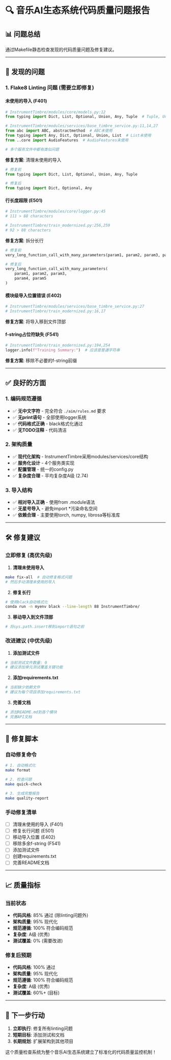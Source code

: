 # 🔍 音乐AI生态系统代码质量问题报告

## 📊 问题总结

通过Makefile静态检查发现的代码质量问题及修复建议。

---

## 🚨 **发现的问题**

### 1. **Flake8 Linting 问题** (需要立即修复)

#### **未使用的导入 (F401)**
```python
# InstrumentTimbre/modules/core/models.py:12
from typing import Dict, List, Optional, Union, Any, Tuple  # Tuple, Union未使用

# InstrumentTimbre/modules/services/base_timbre_service.py:11,14,27
from abc import ABC, abstractmethod  # ABC未使用
from typing import Any, Dict, Optional, Union, List  # List未使用
from ..core import AudioFeatures  # AudioFeatures未使用

# 多个服务文件中都有类似问题
```

**修复方案**: 清理未使用的导入
```python
# 修复前
from typing import Dict, List, Optional, Union, Any, Tuple

# 修复后  
from typing import Dict, Optional, Any
```

#### **行长度超限 (E501)**
```python
# InstrumentTimbre/modules/core/logger.py:45
# 111 > 88 characters

# InstrumentTimbre/train_modernized.py:256,259  
# 92 > 88 characters
```

**修复方案**: 拆分长行
```python
# 修复前
very_long_function_call_with_many_parameters(param1, param2, param3, param4, param5)

# 修复后
very_long_function_call_with_many_parameters(
    param1, param2, param3,
    param4, param5
)
```

#### **模块级导入位置错误 (E402)**
```python
# InstrumentTimbre/modules/services/base_timbre_service.py:27
# InstrumentTimbre/train_modernized.py:16,17
```

**修复方案**: 将导入移到文件顶部

#### **f-string占位符缺失 (F541)**
```python
# InstrumentTimbre/train_modernized.py:194,254
logger.info(f"Training Summary:")  # 应该是普通字符串
```

**修复方案**: 移除不必要的f-string前缀

---

## ✅ **良好的方面**

### 1. **编码规范遵循** 
- ✅ **无中文字符** - 完全符合 `./aim/rules.md` 要求
- ✅ **无print语句** - 全部使用logger系统
- ✅ **代码格式正确** - black格式化通过
- ✅ **无TODO注释** - 代码清洁

### 2. **架构质量**
- ✅ **现代化架构** - InstrumentTimbre采用modules/services/core结构
- ✅ **服务化设计** - 4个服务类实现
- ✅ **配置管理** - 统一的config.py
- ✅ **复杂度合理** - 平均复杂度A级 (2.74)

### 3. **导入结构**
- ✅ **相对导入正确** - 使用from .module语法
- ✅ **无星号导入** - 避免import *污染命名空间
- ✅ **依赖合理** - 主要使用torch, numpy, librosa等标准库

---

## 🛠️ **修复建议**

### 立即修复 (高优先级)
1. **清理未使用导入** 
```bash
make fix-all  # 自动修复格式问题
# 然后手动清理未使用的导入
```

2. **修复长行**
```bash
# 使用black自动格式化
conda run -n myenv black --line-length 88 InstrumentTimbre/
```

3. **移动导入到文件顶部**
```python
# 将sys.path.insert移到import语句之前
```

### 改进建议 (中优先级)
1. **添加测试文件**
```bash
# 当前测试文件数量: 0
# 建议添加单元测试覆盖关键功能
```

2. **添加requirements.txt**
```bash
# 当前缺少依赖文件
# 建议为每个项目添加requirements.txt
```

3. **完善文档**
```bash
# 添加README.md到各个模块
# 完善API文档
```

---

## 🎯 **修复脚本**

### 自动修复命令
```bash
# 1. 自动格式化
make format

# 2. 检查问题
make quick-check

# 3. 生成完整报告
make quality-report
```

### 手动修复清单
- [ ] 清理未使用的导入 (F401)
- [ ] 修复长行问题 (E501) 
- [ ] 移动导入位置 (E402)
- [ ] 移除多余f-string (F541)
- [ ] 添加测试文件
- [ ] 创建requirements.txt
- [ ] 完善README文档

---

## 📈 **质量指标**

### 当前状态
- **代码风格**: 85% 通过 (除linting问题外)
- **架构质量**: 95% 现代化
- **规范遵循**: 100% 符合编码规范
- **复杂度**: A级 (优秀)
- **测试覆盖**: 0% (需要改进)

### 修复后预期
- **代码风格**: 100% 通过
- **架构质量**: 95% 现代化  
- **规范遵循**: 100% 符合编码规范
- **复杂度**: A级 (优秀)
- **测试覆盖**: 60%+ (目标)

---

## 🚀 **下一步行动**

1. **立即执行**: 修复所有linting问题
2. **短期目标**: 添加测试和文档
3. **长期规划**: 扩展架构到其他项目

这个质量检查系统为整个音乐AI生态系统建立了标准化的代码质量监控机制！